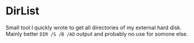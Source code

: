 # DirList
Small tool I quickly wrote to get all directories of my external hard disk. Mainly better `DIR /S /B /AD` output and probably no use for somone else.
